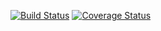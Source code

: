 [![Build Status](https://app.travis-ci.com/yp2353/swe1-app.svg?branch=main)](https://app.travis-ci.com/yp2353/swe1-app)
[![Coverage Status](https://coveralls.io/repos/github/yp2353/swe1-app/badge.svg?branch=)](https://coveralls.io/github/yp2353/swe1-app?branch=)